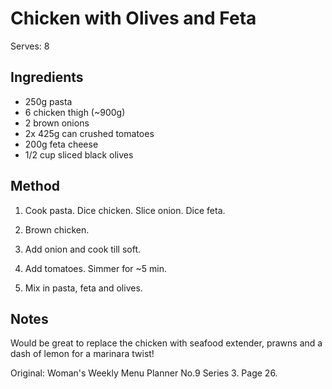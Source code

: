 # Chicken with Olives and Feta

Serves: 8

## Ingredients

* 250g pasta
* 6 chicken thigh (~900g)
* 2 brown onions
* 2x 425g can crushed tomatoes
* 200g feta cheese
* 1/2 cup sliced black olives

## Method

1. Cook pasta. Dice chicken. Slice onion. Dice feta.

2. Brown chicken.

3. Add onion and cook till soft.

4. Add tomatoes. Simmer for ~5 min.

5. Mix in pasta, feta and olives.

## Notes

Would be great to replace the chicken with seafood extender, prawns and a dash of lemon for a marinara twist!

Original: Woman's Weekly Menu Planner No.9 Series 3. Page 26.